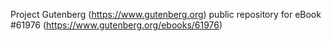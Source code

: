 Project Gutenberg (https://www.gutenberg.org) public repository for
eBook #61976 (https://www.gutenberg.org/ebooks/61976)
